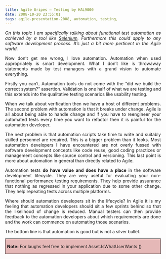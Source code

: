 ```yaml
---
title: Agile Gripes – Testing by HAL9000
date: 2008-10-20 23:55:01
tags: agile-presentation-2008, automation, testing, 
---
```

<p class="MsoNormal" style="text-align: justify;"><em>On this topic I am specifically talking about functional test automation as achieved by a tool like <a href="http://selenium.openqa.org/">Selenium</a>. Furthermore this could apply to any software development process. It’s just a bit more pertinent in the Agile world.</em></p>
<p class="MsoNormal" style="text-align: justify;">Now don’t get me wrong, I love automation. Automation when used appropriately is smart development. What I don’t like is throwaway statements made by test managers with a grand vision to automate everything.</p>
<p class="MsoNormal" style="text-align: justify;">Firstly you can’t. Automation tools do not come with the “did we build the correct system?” assertion. Validation is one half of what we are testing and this extends into the qualitative testing scenarios like usability testing.</p>
<p class="MsoNormal" style="text-align: justify;">When we talk about verification then we have a host of different problems. The second problem with automation is that it breaks under change. Agile is all about being able to handle change and if you have to reengineer your automated tests every time you want to refactor then it is painful for the automation developer.</p>
<p class="MsoNormal" style="text-align: justify;">The next problem is that automation scripts take time to write and suitably skilled personnel are required. This is a bigger problem than it looks. Most automation developers I have encountered are not overly fussed with software development concepts like code reuse, good coding practices or management concepts like source control and versioning. This last point is more about automation in general than directly related to Agile.</p>
<p class="MsoNormal" style="text-align: justify;">Automation tests <strong>do have value and does have a place</strong> in the software development lifecycle. They are very useful for evaluating your non-functional performance testing requirements. They help provide assurance that nothing as regressed in your application due to some other change. They help repeating tests across multiple platforms.</p>
<p class="MsoNormal" style="text-align: justify;">Where should automation developers sit in the lifecycle? In Agile it is my feeling that automation developers should sit a few sprints behind so that the likelihood of change is reduced. Manual testers can then provide feedback to the automation developers about which requirements are done and the work can commence on automating those scenarios.</p>
<p class="MsoNormal">The bottom line is that automation is good but is not a silver bullet.</p>

<div style="border: 1pt solid windowtext; padding: 1pt 4pt; background: #e5b8b7 none repeat scroll 0%; -moz-background-clip: -moz-initial; -moz-background-origin: -moz-initial; -moz-background-inline-policy: -moz-initial;">
<p class="MsoNormal" style="border: medium none; padding: 0cm; background: #e5b8b7 none repeat scroll 0%; -moz-background-clip: -moz-initial; -moz-background-origin: -moz-initial; -moz-background-inline-policy: -moz-initial;"><strong>Note:</strong> For laughs feel free to implement Asset.IsWhatUserWants ()</p>

</div>
<p class="MsoNormal"></p>